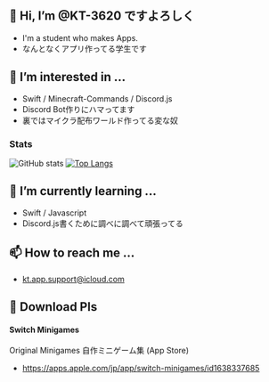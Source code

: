 ## 👋 Hi, I’m @KT-3620 ですよろしく
- I'm a student who makes Apps.
- なんとなくアプリ作ってる学生です

## 👀 I’m interested in ...
- Swift / Minecraft-Commands / Discord.js
- Discord Bot作りにハマってます
- 裏ではマイクラ配布ワールド作ってる変な奴

### Stats
![GitHub stats](https://github-readme-stats.vercel.app/api?username=KT-3620&show_icons=true&count_private=true&theme=radical)
[![Top Langs](https://github-readme-stats.vercel.app/api/top-langs/?username=KT-3620&layout=compact&theme=radical)](https://github.com/anuraghazra/github-readme-stats)

## 🌱 I’m currently learning ...
- Swift / Javascript
- Discord.js書くために調べに調べて頑張ってる

## 📫 How to reach me ...
- kt.app.support@icloud.com

## 🙏 Download Pls
#### Switch Minigames
Original Minigames 自作ミニゲーム集
 (App Store)
- https://apps.apple.com/jp/app/switch-minigames/id1638337685
